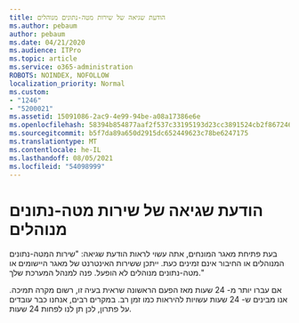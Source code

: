 ```yaml
---
title: הודעת שגיאה של שירות מטה-נתונים מנוהלים
ms.author: pebaum
author: pebaum
ms.date: 04/21/2020
ms.audience: ITPro
ms.topic: article
ms.service: o365-administration
ROBOTS: NOINDEX, NOFOLLOW
localization_priority: Normal
ms.custom:
- "1246"
- "5200021"
ms.assetid: 15091086-2ac9-4e99-94be-a08a17386e6e
ms.openlocfilehash: 58394b854877aaf2f537c33195193d23cc3891524cb2f867246ba4bf5f9e73a0
ms.sourcegitcommit: b5f7da89a650d2915dc652449623c78be6247175
ms.translationtype: MT
ms.contentlocale: he-IL
ms.lasthandoff: 08/05/2021
ms.locfileid: "54098999"
---
```

# <a name="managed-metadata-service-error-message"></a>הודעת שגיאה של שירות מטה-נתונים מנוהלים

בעת פתיחת מאגר המונחים, אתה עשוי לראות הודעת שגיאה: "שירות המטה-נתונים המנוהלים או החיבור אינם זמינים כעת. ייתכן ששירות האינטרנט של מאגר היישומים או מטה-נתונים מנוהלים לא הופעל. פנה למנהל המערכת שלך."
  
אם עברו יותר מ- 24 שעות מאז הפעם הראשונה שראית בעיה זו, רשום מקרה תמיכה. אנו מבינים ש- 24 שעות עשויות להיראות כמו זמן רב. במקרים רבים, אנחנו כבר עובדים על פתרון, לכן תן לנו לפחות 24 שעות.
  